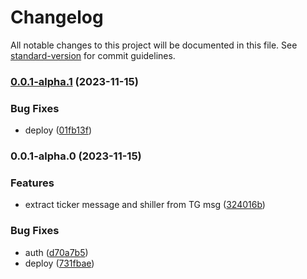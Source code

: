 # Changelog

All notable changes to this project will be documented in this file. See [standard-version](https://github.com/conventional-changelog/standard-version) for commit guidelines.

### [0.0.1-alpha.1](https://github.com/tortuga0x0000/wagmi/compare/v0.0.1-alpha.0...v0.0.1-alpha.1) (2023-11-15)


### Bug Fixes

* deploy ([01fb13f](https://github.com/tortuga0x0000/wagmi/commit/01fb13f136eb6f986f403b63565c2993efda876d))

### 0.0.1-alpha.0 (2023-11-15)


### Features

* extract ticker message and shiller from TG msg ([324016b](https://github.com/tortuga0x0000/wagmi/commit/324016be8e2eb9f08611a4fc2286fa9fdaa35858))


### Bug Fixes

* auth ([d70a7b5](https://github.com/tortuga0x0000/wagmi/commit/d70a7b5eb40fa42f94e334c39fa64f2ec58cf25b))
* deploy ([731fbae](https://github.com/tortuga0x0000/wagmi/commit/731fbae148b214cb0ef0f11241ce9f76988f890d))
